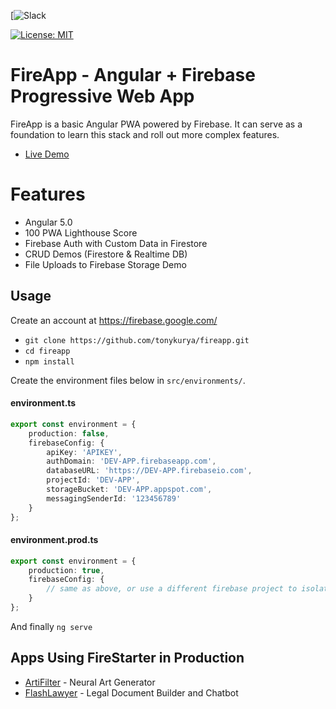 [![Slack](https://slack.com)

[![License: MIT](https://img.shields.io/badge/License-MIT-green.svg)](https://opensource.org/licenses/MIT)

# FireApp - Angular + Firebase Progressive Web App

FireApp is a basic Angular PWA powered by Firebase. It can serve as a foundation to learn this stack and roll out more complex features.

- [Live Demo](https://firestarter-crud.firebaseapp.com/)

# Features

- Angular 5.0
- 100 PWA Lighthouse Score
- Firebase Auth with Custom Data in Firestore
- CRUD Demos (Firestore & Realtime DB)
- File Uploads to Firebase Storage Demo


## Usage

Create an account at https://firebase.google.com/

- `git clone https://github.com/tonykurya/fireapp.git`
- `cd fireapp`
- `npm install`

Create the environment files below in `src/environments/`.

#### environment.ts
```typescript
export const environment = {
    production: false,
    firebaseConfig: {
        apiKey: 'APIKEY',
        authDomain: 'DEV-APP.firebaseapp.com',
        databaseURL: 'https://DEV-APP.firebaseio.com',
        projectId: 'DEV-APP',
        storageBucket: 'DEV-APP.appspot.com',
        messagingSenderId: '123456789'
    }
};
```
#### environment.prod.ts
```typescript
export const environment = {
    production: true,
    firebaseConfig: {
        // same as above, or use a different firebase project to isolate environments
    }
};
```

And finally `ng serve`

## Apps Using FireStarter in Production

- [ArtiFilter](https://app.artifilter.com) - Neural Art Generator
- [FlashLawyer](https://flashlawyer.com) - Legal Document Builder and Chatbot
